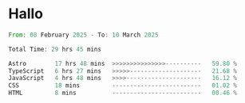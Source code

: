 # Hallo
<!--START_SECTION:waka-->

```rust
From: 08 February 2025 - To: 10 March 2025

Total Time: 29 hrs 45 mins

Astro        17 hrs 48 mins  >>>>>>>>>>>>>>>----------   59.80 %
TypeScript   6 hrs 27 mins   >>>>>--------------------   21.68 %
JavaScript   4 hrs 48 mins   >>>>---------------------   16.12 %
CSS          18 mins         -------------------------   01.02 %
HTML         8 mins          -------------------------   00.46 %
```

<!--END_SECTION:waka-->
